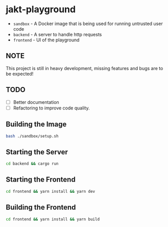 # jakt-playground

* `sandbox` - A Docker image that is being used for running untrusted user code
* `backend` - A server to handle http requests
* `frontend` - UI of the playground

## NOTE 

This project is still in heavy development, missing features and bugs are to be expected!

## TODO

* [ ] Better documentation
* [ ] Refactoring to improve code quality.

## Building the Image

```sh
bash ./sandbox/setup.sh
```

## Starting the Server

```sh
cd backend && cargo run
```

## Starting the Frontend

```sh
cd frontend && yarn install && yarn dev
```

## Building the Frontend

```sh
cd frontend && yarn install && yarn build
```